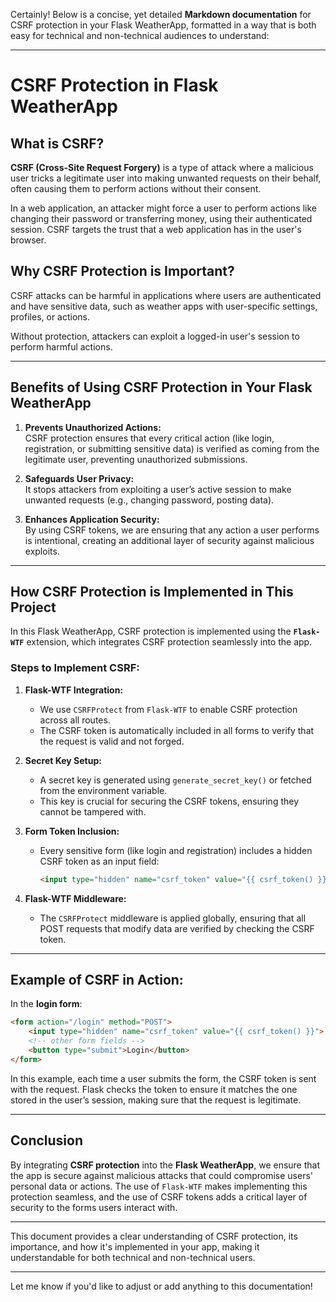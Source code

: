Certainly! Below is a concise, yet detailed **Markdown documentation** for CSRF protection in your Flask WeatherApp, formatted in a way that is both easy for technical and non-technical audiences to understand:

---

# CSRF Protection in Flask WeatherApp

## **What is CSRF?**
**CSRF (Cross-Site Request Forgery)** is a type of attack where a malicious user tricks a legitimate user into making unwanted requests on their behalf, often causing them to perform actions without their consent.

In a web application, an attacker might force a user to perform actions like changing their password or transferring money, using their authenticated session. CSRF targets the trust that a web application has in the user's browser.

## **Why CSRF Protection is Important?**
CSRF attacks can be harmful in applications where users are authenticated and have sensitive data, such as weather apps with user-specific settings, profiles, or actions.

Without protection, attackers can exploit a logged-in user's session to perform harmful actions.

---

## **Benefits of Using CSRF Protection in Your Flask WeatherApp**

1. **Prevents Unauthorized Actions:**  
   CSRF protection ensures that every critical action (like login, registration, or submitting sensitive data) is verified as coming from the legitimate user, preventing unauthorized submissions.

2. **Safeguards User Privacy:**  
   It stops attackers from exploiting a user’s active session to make unwanted requests (e.g., changing password, posting data).

3. **Enhances Application Security:**  
   By using CSRF tokens, we are ensuring that any action a user performs is intentional, creating an additional layer of security against malicious exploits.

---

## **How CSRF Protection is Implemented in This Project**

In this Flask WeatherApp, CSRF protection is implemented using the **`Flask-WTF`** extension, which integrates CSRF protection seamlessly into the app.

### **Steps to Implement CSRF:**
1. **Flask-WTF Integration:**
   - We use `CSRFProtect` from `Flask-WTF` to enable CSRF protection across all routes.
   - The CSRF token is automatically included in all forms to verify that the request is valid and not forged.

2. **Secret Key Setup:**
   - A secret key is generated using `generate_secret_key()` or fetched from the environment variable.
   - This key is crucial for securing the CSRF tokens, ensuring they cannot be tampered with.

3. **Form Token Inclusion:**
   - Every sensitive form (like login and registration) includes a hidden CSRF token as an input field:
     ```html
     <input type="hidden" name="csrf_token" value="{{ csrf_token() }}">
     ```

4. **Flask-WTF Middleware:**
   - The `CSRFProtect` middleware is applied globally, ensuring that all POST requests that modify data are verified by checking the CSRF token.

---

## **Example of CSRF in Action:**

In the **login form**:
```html
<form action="/login" method="POST">
    <input type="hidden" name="csrf_token" value="{{ csrf_token() }}">
    <!-- other form fields -->
    <button type="submit">Login</button>
</form>
```

In this example, each time a user submits the form, the CSRF token is sent with the request. Flask checks the token to ensure it matches the one stored in the user’s session, making sure that the request is legitimate.

---

## **Conclusion**

By integrating **CSRF protection** into the **Flask WeatherApp**, we ensure that the app is secure against malicious attacks that could compromise users' personal data or actions. The use of `Flask-WTF` makes implementing this protection seamless, and the use of CSRF tokens adds a critical layer of security to the forms users interact with.

---

This document provides a clear understanding of CSRF protection, its importance, and how it's implemented in your app, making it understandable for both technical and non-technical users.

---

Let me know if you'd like to adjust or add anything to this documentation!
